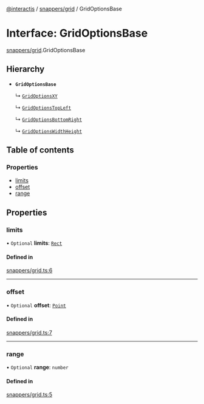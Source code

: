[@interactjs](../README.md) / [snappers/grid](../modules/snappers_grid.md) / GridOptionsBase

# Interface: GridOptionsBase

[snappers/grid](../modules/snappers_grid.md).GridOptionsBase

## Hierarchy

- **`GridOptionsBase`**

  ↳ [`GridOptionsXY`](snappers_grid.GridOptionsXY.md)

  ↳ [`GridOptionsTopLeft`](snappers_grid.GridOptionsTopLeft.md)

  ↳ [`GridOptionsBottomRight`](snappers_grid.GridOptionsBottomRight.md)

  ↳ [`GridOptionsWidthHeight`](snappers_grid.GridOptionsWidthHeight.md)

## Table of contents

### Properties

- [limits](snappers_grid.GridOptionsBase.md#limits)
- [offset](snappers_grid.GridOptionsBase.md#offset)
- [range](snappers_grid.GridOptionsBase.md#range)

## Properties

### limits

• `Optional` **limits**: [`Rect`](core_types.Rect.md)

#### Defined in

[snappers/grid.ts:6](https://github.com/taye/interact.js/blob/24fdee86/packages/@interactjs/snappers/grid.ts#L6)

___

### offset

• `Optional` **offset**: [`Point`](core_types.Point.md)

#### Defined in

[snappers/grid.ts:7](https://github.com/taye/interact.js/blob/24fdee86/packages/@interactjs/snappers/grid.ts#L7)

___

### range

• `Optional` **range**: `number`

#### Defined in

[snappers/grid.ts:5](https://github.com/taye/interact.js/blob/24fdee86/packages/@interactjs/snappers/grid.ts#L5)
